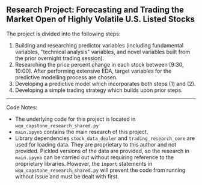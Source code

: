 Research Project: Forecasting and Trading the Market Open of Highly Volatile U.S. Listed Stocks
---

The project is divided into the following steps:
1. Building and researching predictor variables (including fundamental variables, "technical analysis" variables, and novel variables built from the prior overnight trading session).
2. Researching the price percent change in each stock between [9:30, 10:00]. After performing extensive EDA, target variables for the predictive modelling process are chosen.
3. Developing a predictive model which incorporates both steps (1) and (2).
4. Developing a simple trading strategy which builds upon prior steps.

---

Code Notes:
* The underlying code for this project is located in ```wqu_capstone_research_shared.py```
* ```main.ipynb``` contains the main research of this project.
* Library dependencies ```stock_data_dealer``` and ```trading_research_core``` are used for loading data. They are proprietary to this author and not provided. Pickled versions of the data are provided, so the research in ```main.ipynb``` can be carried out without requiring reference to the proprietary libraries. However, the ```import``` statements in ```wqu_capstone_research_shared.py``` will prevent the code from running without issue and must be dealt with first.